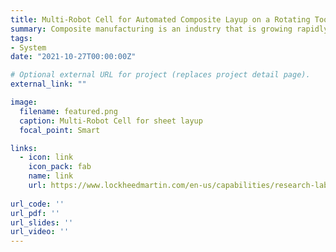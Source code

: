 ```yaml
---
title: Multi-Robot Cell for Automated Composite Layup on a Rotating Tool
summary: Composite manufacturing is an industry that is growing rapidly. In this project, we collaborated with Advanced Technology Group at Lockheed Martin to design a multi-robot cell for sheet manipulation, draping and heating. No programming is required and an easy to use interface enables quick setup times with 30% reduction in touch time.
tags:
- System
date: "2021-10-27T00:00:00Z"

# Optional external URL for project (replaces project detail page).
external_link: ""

image:
  filename: featured.png
  caption: Multi-Robot Cell for sheet layup
  focal_point: Smart

links:
  - icon: link
    icon_pack: fab
    name: link
    url: https://www.lockheedmartin.com/en-us/capabilities/research-labs/advanced-technology-labs/atl_robotic_manufacturing.html
  
url_code: ''
url_pdf: ''
url_slides: ''
url_video: ''
---
```

